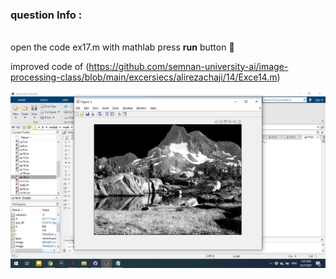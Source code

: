 
### question Info :

###### 
open the code ex17.m with mathlab press **run** button :rocket: 


improved code of (https://github.com/semnan-university-ai/image-processing-class/blob/main/excersiecs/alirezachaji/14/Exce14.m)

![img](https://github.com/semnan-university-ai/image-processing-class/blob/main/excersiecs/mohammadhoseinazad/17/ex17.png)

